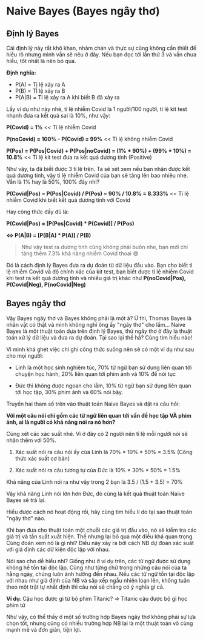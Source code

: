 # Naive Bayes (Bayes ngây thơ)

## Định lý Bayes

Cái định lý này rất khô khan, nhàm chán và thực sự cũng không cần thiết để hiểu rõ nhưng mình vẫn sẽ nêu ở đây. Nếu bạn đọc tới lần thứ 3 và vẫn chưa hiểu, tốt nhất là nên bỏ qua.

**Định nghĩa:**
- P(A) = Tỉ lệ xảy ra A
- P(B) = TỈ lệ xảy ra B
- P(A|B) = Tỉ lệ xảy ra A khi biết B đã xảy ra

Lấy ví dụ như này nhé, tỉ lệ nhiễm Covid là 1 người/100 người, tỉ lệ kit test nhanh đưa ra kết quả sai là 10%, như vậy:

**P(Covid) = 1%** << Tỉ lệ nhiễm Covid

**P(noCovid) = 100% - P(Covid) = 99%** << Tỉ lệ không nhiễm Covid

**P(Pos) = P(Pos|Covid) + P(Pos|noCovid) = (1% \* 90%) + (99% \* 10%) = 10.8%** << Tỉ lệ kit test đưa ra kết quả dương tính (Positive)

Như vậy, ta đã biết được 3 tỉ lệ trên. Ta sẽ xét xem nếu bạn nhận được kết quả dương tính, vậy tỉ lệ nhiễm Covid của bạn sẽ tăng lên bao nhiêu nhé. Vẫn là 1% hay là 50%, 100% đây nhỉ?

**P(Covid|Pos) = P(Pos|Covid) / P(Pos) = 90% / 10.8% = 8.333%** << Tỉ lệ nhiễm Covid khi biết kết quả dương tính với Covid

Hay công thức đầy đủ là:

**P(Covid|Pos) = [P(Pos|Covid) \* P(Covid)] / P(Pos)**

**<=> P(A|B) = [P(B|A) \* P(A)] / P(B)**

> Như vậy test ra dương tính cũng không phải buồn nhe, bạn mới chỉ tăng thêm 7.3% khả năng nhiễm Covid thoai :smile:

Đó là cách định lý Bayes đưa ra dự đoán từ dữ liệu đầu vào. Bạn cho biết tỉ lệ nhiễm Covid và độ chính xác của kit test, bạn biết được tỉ lệ nhiễm Covid khi test ra kết quả dương tính và nhiều giá trị khác như **P(noCovid|Pos), P(Covid|Neg), P(noCovid|Neg)**

## Bayes ngây thơ

Vậy Bayes ngây thơ và Bayes không phải là một à? Ừ thì, Thomas Bayes là nhân vật có thật và mình không nghĩ ông ấy "ngây thơ" cho lắm... Naive Bayes là một thuật toán dựa trên định lý Bayes, thứ ngây thơ ở đây là thuật toán xử lý dữ liệu và đưa ra dự đoán. Tại sao lại thế hả? Cùng tìm hiểu nào!

Vì mình khá ghét việc chỉ ghi công thức suông nên sẽ có một ví dụ như sau cho mọi người:

- Linh là một học sinh nghiêm túc, 70% từ ngữ bạn sử dụng liên quan tới chuyện học hành, 20% liên quan tới phim ảnh và 10% để nói tục

- Đức thì không được ngoan cho lắm, 10% từ ngữ bạn sử dụng liên quan tới học tập, 30% phim ảnh và 60% nói bậy.

Truyền hai tham số trên vào thuật toán Naive Bayes và đặt ra câu hỏi:

**Với một câu nói chỉ gồm các từ ngữ liên quan tới vấn đề học tập VÀ phim ảnh, ai là người có khả năng nói ra nó hơn?**

Cùng xét các xác suất nhé. Vì ở đây có 2 người nên tỉ lệ mỗi người nói sẽ nhân thêm với 50%.

1. Xác suất nói ra câu nói ấy của Linh là 70% * 10% * 50% = 3.5% (Công thức xác suất cơ bản)

2. Xác suất nói ra câu tương tự của Đức là 10% * 30% * 50% = 1.5%

Khả năng của Linh nói ra như vậy trong 2 bạn là 3.5 / (1.5 + 3.5) = 70%

Vậy khả năng Linh nói lớn hơn Đức, đó cũng là kết quả thuật toán Naive Bayes sẽ trả lại.

Hiểu được cách nó hoạt động rồi, hãy cùng tìm hiểu lí do tại sao thuật toán "ngây thơ" nào.

Khi bạn đưa cho thuật toán một chuỗi các giá trị đầu vào, nó sẽ kiểm tra các giá trị và tần suất xuất hiện. Thế nhưng lại bỏ qua một điều khá quan trọng. Cùng đoán xem nó là gì nhỉ? Điều này xảy ra bởi cách NB dự đoán xác suất với giả định các dữ kiện độc lập với nhau.

Nói sao cho dễ hiểu nhỉ? Giống như ở ví dụ trên, các từ ngữ được sử dụng không hề tồn tại độc lập. Cũng như từng chữ trong những câu nói của ta hằng ngày, chúng luôn ảnh hưởng đến nhau. Nếu các từ ngữ tồn tại độc lập với nhau như giả định của NB và sắp xếp ngẫu nhiên loạn lên, không tuân theo một trật tự nhất định thì câu nói sẽ chẳng có ý nghĩa gì cả.

**Ví dụ**: Cậu học được gì từ bộ phim Titanic?
=> Titanic cậu được bộ gì học phim từ

 Như vậy, có thể thấy ở một số trường hợp Bayes ngây thơ không phải sự lựa chọn tốt, nhưng cũng có nhiều trường hợp NB lại là một thuật toán vô cùng mạnh mẽ và đơn giản, tiện lợi.
